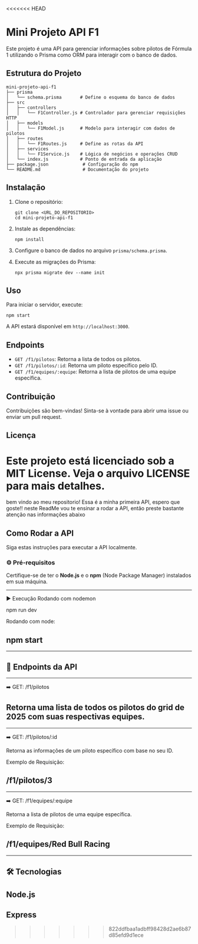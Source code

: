 <<<<<<< HEAD
# Mini Projeto API F1

Este projeto é uma API para gerenciar informações sobre pilotos de Fórmula 1 utilizando o Prisma como ORM para interagir com o banco de dados.

## Estrutura do Projeto

```
mini-projeto-api-f1
├── prisma
│   └── schema.prisma       # Define o esquema do banco de dados
├── src
│   ├── controllers
│   │   └── F1Controller.js # Controlador para gerenciar requisições HTTP
│   ├── models
│   │   └── F1Model.js      # Modelo para interagir com dados de pilotos
│   ├── routes
│   │   └── F1Routes.js     # Define as rotas da API
│   ├── services
│   │   └── F1Service.js    # Lógica de negócios e operações CRUD
│   └── index.js            # Ponto de entrada da aplicação
├── package.json             # Configuração do npm
└── README.md                # Documentação do projeto
```

## Instalação

1. Clone o repositório:
   ```
   git clone <URL_DO_REPOSITORIO>
   cd mini-projeto-api-f1
   ```

2. Instale as dependências:
   ```
   npm install
   ```

3. Configure o banco de dados no arquivo `prisma/schema.prisma`.

4. Execute as migrações do Prisma:
   ```
   npx prisma migrate dev --name init
   ```

## Uso

Para iniciar o servidor, execute:
```
npm start
```

A API estará disponível em `http://localhost:3000`.

## Endpoints

- `GET /f1/pilotos`: Retorna a lista de todos os pilotos.
- `GET /f1/pilotos/:id`: Retorna um piloto específico pelo ID.
- `GET /f1/equipes/:equipe`: Retorna a lista de pilotos de uma equipe específica.

## Contribuição

Contribuições são bem-vindas! Sinta-se à vontade para abrir uma issue ou enviar um pull request.

## Licença

Este projeto está licenciado sob a MIT License. Veja o arquivo LICENSE para mais detalhes.
=======
bem vindo ao meu repositorio! Essa é a minha primeira API, espero que goste!!
neste ReadMe vou te ensinar a rodar a API, então preste bastante atenção nas informações abaixo

##  Como Rodar a API

Siga estas instruções para executar a API localmente.

### ⚙️ Pré-requisitos

Certifique-se de ter o **Node.js** e o **npm** (Node Package Manager) instalados em sua máquina.


---------------------
▶️ Execução
Rodando com nodemon

npm run dev

Rodando com node:

npm start
--------------------


---------------------
🔗 Endpoints da API
--------------------
--------------------
➡️ GET: /f1/pilotos

Retorna uma lista de todos os pilotos do grid de 2025 com suas respectivas equipes.
---------------------



------------------------
➡️ GET: /f1/pilotos/:id

Retorna as informações de um piloto específico com base no seu ID.



Exemplo de Requisição:

/f1/pilotos/3
-----------------------


----------------------------
➡️ GET: /f1/equipes/:equipe

Retorna a lista de pilotos de uma equipe específica.



Exemplo de Requisição:


/f1/equipes/Red Bull Racing
---------------------------

-----------------------
🛠️ Tecnologias
-
Node.js
-
Express
----------------------
>>>>>>> 822ddfbaa1adbff98428d2ae6b87d85efd9d1ece
